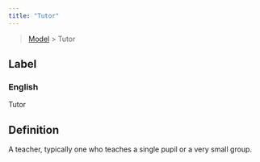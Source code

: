 ```yaml
---
title: "Tutor"
---
```


> [Model](../../) > Tutor

## Label

### English
Tutor


## Definition
A teacher, typically one who teaches a single pupil or a very small group. 


    
